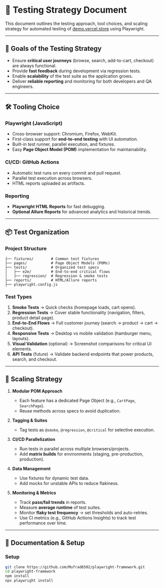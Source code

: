 # 🧪 Testing Strategy Document

This document outlines the testing approach, tool choices, and scaling strategy for automated testing of [demo.vercel.store](https://demo.vercel.store) using Playwright.

---

## 🎯 Goals of the Testing Strategy
- Ensure **critical user journeys** (browse, search, add-to-cart, checkout) are always functional.  
- Provide **fast feedback** during development via regression tests.  
- Enable **scalability** of the test suite as the application grows.  
- Deliver **reliable reporting** and monitoring for both developers and QA engineers.  

---

## 🛠 Tooling Choice

### Playwright (JavaScript)
- Cross-browser support: Chromium, Firefox, WebKit.  
- First-class support for **end-to-end testing** with UI automation.  
- Built-in test runner, parallel execution, and fixtures.  
- Easy **Page Object Model (POM)** implementation for maintainability.  

### CI/CD: GitHub Actions
- Automatic test runs on every commit and pull request.  
- Parallel test execution across browsers.  
- HTML reports uploaded as artifacts.  

### Reporting
- **Playwright HTML Reports** for fast debugging.  
- **Optional Allure Reports** for advanced analytics and historical trends.  

---

## 📦 Test Organization

### Project Structure
    ├── fixtures/        # Common test fixtures
    ├── pages/           # Page Object Models (POMs)
    ├── tests/           # Organized test specs
    │   ├── e2e/         # End-to-end critical flows
    │   ├── regression/  # Regression & smoke tests
    ├── reports/         # HTML/Allure reports
    ├── playwright.config.js

### Test Types
1. **Smoke Tests** → Quick checks (homepage loads, cart opens).  
2. **Regression Tests** → Cover stable functionality (navigation, filters, product detail page).  
3. **End-to-End Flows** → Full customer journey (search → product → cart → checkout).  
4. **Responsive Tests** → Desktop vs mobile validation (hamburger menu, layouts).  
5. **Visual Validation** (optional) → Screenshot comparisons for critical UI elements.  
6. **API Tests** (future) → Validate backend endpoints that power products, search, and checkout.  

---

## 🔄 Scaling Strategy

1. **Modular POM Approach**  
   - Each feature has a dedicated Page Object (e.g., `CartPage`, `SearchPage`).  
   - Reuse methods across specs to avoid duplication.  

2. **Tagging & Suites**  
   - Tag tests as `@smoke`, `@regression`, `@critical` for selective execution.  

3. **CI/CD Parallelization**  
   - Run tests in parallel across multiple browsers/projects.  
   - Add **matrix builds** for environments (staging, pre-production, production).  

4. **Data Management**  
   - Use fixtures for dynamic test data.  
   - Add mocks for unstable APIs to reduce flakiness.  

5. **Monitoring & Metrics**  
   - Track **pass/fail trends** in reports.  
   - Measure **average runtime** of test suites.  
   - Monitor **flaky test frequency** → set thresholds and auto-retries.  
   - Use CI metrics (e.g., GitHub Actions Insights) to track test performance over time.  

---

## 📝 Documentation & Setup

### Setup
```bash
git clone https://github.com/Mufrad6502/playwright-framework.git
cd playwright-framework
npm install
npx playwright install